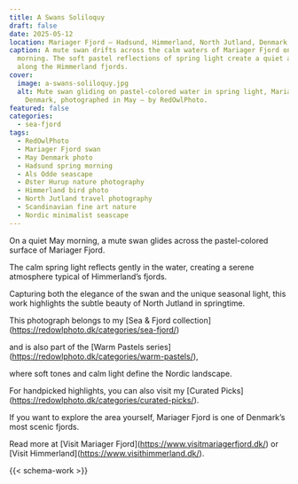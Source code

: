 ```yaml
---
title: A Swans Soliloquy
draft: false
date: 2025-05-12
location: Mariager Fjord – Hadsund, Himmerland, North Jutland, Denmark
caption: A mute swan drifts across the calm waters of Mariager Fjord on a May
  morning. The soft pastel reflections of spring light create a quiet atmosphere
  along the Himmerland fjords.
cover:
  image: a-swans-soliloquy.jpg
  alt: Mute swan gliding on pastel-colored water in spring light, Mariager Fjord,
    Denmark, photographed in May – by RedOwlPhoto.
featured: false
categories:
  - sea-fjord
tags:
  - RedOwlPhoto
  - Mariager Fjord swan
  - May Denmark photo
  - Hadsund spring morning
  - Als Odde seascape
  - Øster Hurup nature photography
  - Himmerland bird photo
  - North Jutland travel photography
  - Scandinavian fine art nature
  - Nordic minimalist seascape
---
```

On a quiet May morning, a mute swan glides across the pastel-colored surface of Mariager Fjord. 

The calm spring light reflects gently in the water, creating a serene atmosphere typical of Himmerland’s fjords. 

Capturing both the elegance of the swan and the unique seasonal light, this work highlights the subtle beauty of North Jutland in springtime.  



This photograph belongs to my \[Sea & Fjord collection](https://redowlphoto.dk/categories/sea-fjord/) 

and is also part of the \[Warm Pastels series](https://redowlphoto.dk/categories/warm-pastels/), 

where soft tones and calm light define the Nordic landscape.  

For handpicked highlights, you can also visit my \[Curated Picks](https://redowlphoto.dk/categories/curated-picks/).  



If you want to explore the area yourself, Mariager Fjord is one of Denmark’s most scenic fjords.  

Read more at \[Visit Mariager Fjord](https://www.visitmariagerfjord.dk/) or \[Visit Himmerland](https://www.visithimmerland.dk/).  



<!--more-->

{{< schema-work >}}
